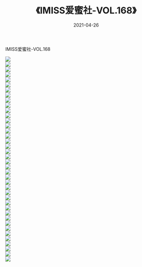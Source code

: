 ﻿---
layout: post
title:  《IMISS爱蜜社-VOL.168》
date:   2021-04-26
img: http://img.660000.xyz/Sharelink/网络美图/2021/IMISS爱蜜社-VOL.168/000.jpg
categories: [美女, 清纯, 唯美]
---

IMISS爱蜜社-VOL.168

  ![](http://img.660000.xyz/Sharelink/网络美图/2021/IMISS爱蜜社-VOL.168/001.jpg) <br> ![](http://img.660000.xyz/Sharelink/网络美图/2021/IMISS爱蜜社-VOL.168/002.jpg) <br> ![](http://img.660000.xyz/Sharelink/网络美图/2021/IMISS爱蜜社-VOL.168/003.jpg) <br> ![](http://img.660000.xyz/Sharelink/网络美图/2021/IMISS爱蜜社-VOL.168/004.jpg) <br> ![](http://img.660000.xyz/Sharelink/网络美图/2021/IMISS爱蜜社-VOL.168/005.jpg) <br> ![](http://img.660000.xyz/Sharelink/网络美图/2021/IMISS爱蜜社-VOL.168/006.jpg) <br> ![](http://img.660000.xyz/Sharelink/网络美图/2021/IMISS爱蜜社-VOL.168/007.jpg) <br> ![](http://img.660000.xyz/Sharelink/网络美图/2021/IMISS爱蜜社-VOL.168/008.jpg) <br> ![](http://img.660000.xyz/Sharelink/网络美图/2021/IMISS爱蜜社-VOL.168/009.jpg) <br> ![](http://img.660000.xyz/Sharelink/网络美图/2021/IMISS爱蜜社-VOL.168/010.jpg) <br> ![](http://img.660000.xyz/Sharelink/网络美图/2021/IMISS爱蜜社-VOL.168/011.jpg) <br> ![](http://img.660000.xyz/Sharelink/网络美图/2021/IMISS爱蜜社-VOL.168/012.jpg) <br> ![](http://img.660000.xyz/Sharelink/网络美图/2021/IMISS爱蜜社-VOL.168/013.jpg) <br> ![](http://img.660000.xyz/Sharelink/网络美图/2021/IMISS爱蜜社-VOL.168/014.jpg) <br> ![](http://img.660000.xyz/Sharelink/网络美图/2021/IMISS爱蜜社-VOL.168/015.jpg) <br> ![](http://img.660000.xyz/Sharelink/网络美图/2021/IMISS爱蜜社-VOL.168/016.jpg) <br> ![](http://img.660000.xyz/Sharelink/网络美图/2021/IMISS爱蜜社-VOL.168/017.jpg) <br> ![](http://img.660000.xyz/Sharelink/网络美图/2021/IMISS爱蜜社-VOL.168/018.jpg) <br> ![](http://img.660000.xyz/Sharelink/网络美图/2021/IMISS爱蜜社-VOL.168/019.jpg) <br> ![](http://img.660000.xyz/Sharelink/网络美图/2021/IMISS爱蜜社-VOL.168/020.jpg) <br> ![](http://img.660000.xyz/Sharelink/网络美图/2021/IMISS爱蜜社-VOL.168/021.jpg) <br> ![](http://img.660000.xyz/Sharelink/网络美图/2021/IMISS爱蜜社-VOL.168/022.jpg) <br> ![](http://img.660000.xyz/Sharelink/网络美图/2021/IMISS爱蜜社-VOL.168/023.jpg) <br> ![](http://img.660000.xyz/Sharelink/网络美图/2021/IMISS爱蜜社-VOL.168/024.jpg) <br> ![](http://img.660000.xyz/Sharelink/网络美图/2021/IMISS爱蜜社-VOL.168/025.jpg) <br> ![](http://img.660000.xyz/Sharelink/网络美图/2021/IMISS爱蜜社-VOL.168/026.jpg) <br> ![](http://img.660000.xyz/Sharelink/网络美图/2021/IMISS爱蜜社-VOL.168/027.jpg) <br> ![](http://img.660000.xyz/Sharelink/网络美图/2021/IMISS爱蜜社-VOL.168/028.jpg) <br> ![](http://img.660000.xyz/Sharelink/网络美图/2021/IMISS爱蜜社-VOL.168/029.jpg) <br> ![](http://img.660000.xyz/Sharelink/网络美图/2021/IMISS爱蜜社-VOL.168/030.jpg) <br> ![](http://img.660000.xyz/Sharelink/网络美图/2021/IMISS爱蜜社-VOL.168/031.jpg) <br> ![](http://img.660000.xyz/Sharelink/网络美图/2021/IMISS爱蜜社-VOL.168/032.jpg) <br> ![](http://img.660000.xyz/Sharelink/网络美图/2021/IMISS爱蜜社-VOL.168/033.jpg) <br> ![](http://img.660000.xyz/Sharelink/网络美图/2021/IMISS爱蜜社-VOL.168/034.jpg) <br> ![](http://img.660000.xyz/Sharelink/网络美图/2021/IMISS爱蜜社-VOL.168/035.jpg) <br> ![](http://img.660000.xyz/Sharelink/网络美图/2021/IMISS爱蜜社-VOL.168/036.jpg) <br> ![](http://img.660000.xyz/Sharelink/网络美图/2021/IMISS爱蜜社-VOL.168/037.jpg) <br> ![](http://img.660000.xyz/Sharelink/网络美图/2021/IMISS爱蜜社-VOL.168/038.jpg) <br> ![](http://img.660000.xyz/Sharelink/网络美图/2021/IMISS爱蜜社-VOL.168/039.jpg) <br> ![](http://img.660000.xyz/Sharelink/网络美图/2021/IMISS爱蜜社-VOL.168/040.jpg) <br>